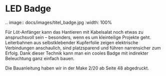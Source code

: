 LED Badge
===============================

.. image:: docs/images/titel_badge.jpg
    :width: 100%

Für Löt-Anfänger kann das Hantieren mit Kabelsalat noch etwas zu anspruchsvoll sein – besonders, wenn es um kleinteilige Projekte geht. Leiterbahnen aus selbstklebender Kupferfolie zeigen elektrische Verbindungen anschaulich, sind platzsparend und führen narrensicher zum Erfolg. Dank dieser Technik kann man ein cooles Badge mit indirekter Beleuchtung ganz einfach bauen. 

Die Bauanleitung haben wir in der Make 2/20 ab Seite 48 abgedruckt. 
